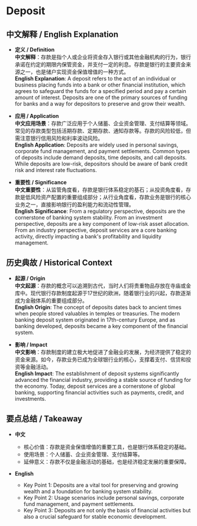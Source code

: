 # Deposit

## 中文解释 / English Explanation

* **定义 / Definition**  
  **中文解释**：存款是指个人或企业将资金存入银行或其他金融机构的行为，银行承诺在约定的期限内保管资金，并支付一定的利息。存款是银行的主要资金来源之一，也是储户实现资金保值增值的一种方式。  
  **English Explanation**: A deposit refers to the act of an individual or business placing funds into a bank or other financial institution, which agrees to safeguard the funds for a specified period and pay a certain amount of interest. Deposits are one of the primary sources of funding for banks and a way for depositors to preserve and grow their wealth.

* **应用 / Application**  
  **中文应用场景**：存款广泛应用于个人储蓄、企业资金管理、支付结算等领域。常见的存款类型包括活期存款、定期存款、通知存款等。存款的风险较低，但需注意银行信用风险和利率波动风险。  
  **English Application**: Deposits are widely used in personal savings, corporate fund management, and payment settlements. Common types of deposits include demand deposits, time deposits, and call deposits. While deposits are low-risk, depositors should be aware of bank credit risk and interest rate fluctuations.

* **重要性 / Significance**  
  **中文重要性**：从监管角度看，存款是银行体系稳定的基石；从投资角度看，存款是低风险资产配置的重要组成部分；从行业角度看，存款业务是银行的核心业务之一，直接影响银行的盈利能力和流动性管理。  
  **English Significance**: From a regulatory perspective, deposits are the cornerstone of banking system stability. From an investment perspective, deposits are a key component of low-risk asset allocation. From an industry perspective, deposit services are a core banking activity, directly impacting a bank's profitability and liquidity management.

## 历史典故 / Historical Context

* **起源 / Origin**  
  **中文起源**：存款的概念可以追溯到古代，当时人们将贵重物品存放在寺庙或金库中。现代银行存款制度起源于17世纪的欧洲，随着银行业的兴起，存款逐渐成为金融体系的重要组成部分。  
  **English Origin**: The concept of deposits dates back to ancient times when people stored valuables in temples or treasuries. The modern banking deposit system originated in 17th-century Europe, and as banking developed, deposits became a key component of the financial system.

* **影响 / Impact**  
  **中文影响**：存款制度的建立极大地促进了金融业的发展，为经济提供了稳定的资金来源。如今，存款业务已成为全球银行业的核心，支撑着支付、信贷和投资等金融活动。  
  **English Impact**: The establishment of deposit systems significantly advanced the financial industry, providing a stable source of funding for the economy. Today, deposit services are a cornerstone of global banking, supporting financial activities such as payments, credit, and investments.

## 要点总结 / Takeaway

* **中文**  
  - 核心价值：存款是资金保值增值的重要工具，也是银行体系稳定的基础。  
  - 使用场景：个人储蓄、企业资金管理、支付结算等。  
  - 延伸意义：存款不仅是金融活动的基础，也是经济稳定发展的重要保障。

* **English**  
  - Key Point 1: Deposits are a vital tool for preserving and growing wealth and a foundation for banking system stability.  
  - Key Point 2: Usage scenarios include personal savings, corporate fund management, and payment settlements.  
  - Key Point 3: Deposits are not only the basis of financial activities but also a crucial safeguard for stable economic development.